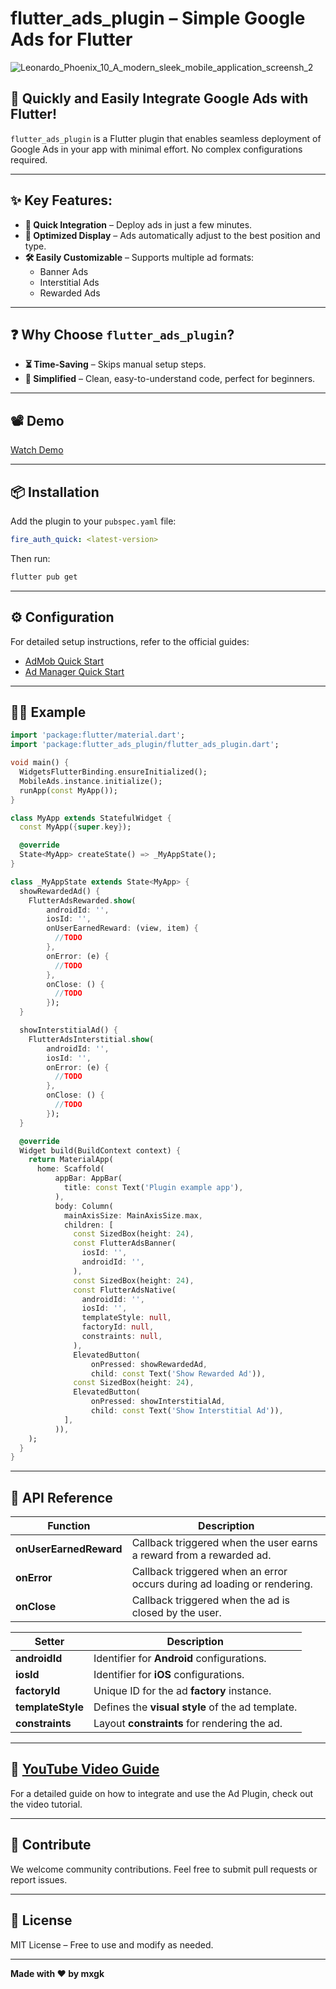 # flutter_ads_plugin – Simple Google Ads for Flutter

![Leonardo_Phoenix_10_A_modern_sleek_mobile_application_screensh_2](https://github.com/user-attachments/assets/b3d6968e-c2a0-4b60-aef8-ae706809baa7)

## 🚀 Quickly and Easily Integrate Google Ads with Flutter!

`flutter_ads_plugin` is a Flutter plugin that enables seamless deployment of Google Ads in your app
with minimal effort. No complex configurations required.

---  

## ✨ Key Features:

- **🚀 Quick Integration** – Deploy ads in just a few minutes.
- **🎯 Optimized Display** – Ads automatically adjust to the best position and type.
- **🛠️ Easily Customizable** – Supports multiple ad formats:
    - Banner Ads
    - Interstitial Ads
    - Rewarded Ads

---  

## ❓ Why Choose `flutter_ads_plugin`?

- **⏳ Time-Saving** – Skips manual setup steps.
- **🧩 Simplified** – Clean, easy-to-understand code, perfect for beginners.

---  

## 📽️ Demo

[Watch Demo](https://github.com/user-attachments/assets/11cc31ab-b149-4b0c-b0b3-71c90de8d139)

---  

## 📦 Installation

Add the plugin to your `pubspec.yaml` file:

```yaml
fire_auth_quick: <latest-version>
```  

Then run:

```bash
flutter pub get
```

---

## ⚙️ Configuration

For detailed setup instructions, refer to the official guides:

- [AdMob Quick Start](https://developers.google.com/admob/flutter/quick-start)
- [Ad Manager Quick Start](https://developers.google.com/ad-manager/mobile-ads-sdk/flutter/quick-start)

---  

## 🧑‍💻 Example

```dart
import 'package:flutter/material.dart';
import 'package:flutter_ads_plugin/flutter_ads_plugin.dart';

void main() {
  WidgetsFlutterBinding.ensureInitialized();
  MobileAds.instance.initialize();
  runApp(const MyApp());
}

class MyApp extends StatefulWidget {
  const MyApp({super.key});

  @override
  State<MyApp> createState() => _MyAppState();
}

class _MyAppState extends State<MyApp> {
  showRewardedAd() {
    FlutterAdsRewarded.show(
        androidId: '',
        iosId: '',
        onUserEarnedReward: (view, item) {
          //TODO
        },
        onError: (e) {
          //TODO
        },
        onClose: () {
          //TODO
        });
  }

  showInterstitialAd() {
    FlutterAdsInterstitial.show(
        androidId: '',
        iosId: '',
        onError: (e) {
          //TODO
        },
        onClose: () {
          //TODO
        });
  }

  @override
  Widget build(BuildContext context) {
    return MaterialApp(
      home: Scaffold(
          appBar: AppBar(
            title: const Text('Plugin example app'),
          ),
          body: Column(
            mainAxisSize: MainAxisSize.max,
            children: [
              const SizedBox(height: 24),
              const FlutterAdsBanner(
                iosId: '',
                androidId: '',
              ),
              const SizedBox(height: 24),
              const FlutterAdsNative(
                androidId: '',
                iosId: '',
                templateStyle: null,
                factoryId: null,
                constraints: null,
              ),
              ElevatedButton(
                  onPressed: showRewardedAd,
                  child: const Text('Show Rewarded Ad')),
              const SizedBox(height: 24),
              ElevatedButton(
                  onPressed: showInterstitialAd,
                  child: const Text('Show Interstitial Ad')),
            ],
          )),
    );
  }
}

```  

--- 

## 📝 API Reference

| Function               | Description                                                             |
|------------------------|-------------------------------------------------------------------------|
| **onUserEarnedReward** | Callback triggered when the user earns a reward from a rewarded ad.     |                         |
| **onError**            | Callback triggered when an error occurs during ad loading or rendering. |                         |
| **onClose**            | Callback triggered when the ad is closed by the user.                   |

| Setter            | Description                                      |
|-------------------|--------------------------------------------------|
| **androidId**     | Identifier for **Android** configurations.       |
| **iosId**         | Identifier for **iOS** configurations.           |
| **factoryId**     | Unique ID for the ad **factory** instance.       |
| **templateStyle** | Defines the **visual style** of the ad template. |
| **constraints**   | Layout **constraints** for rendering the ad.     |

---  

## 🎥 [YouTube Video Guide](https://youtu.be/TEYG8qtimOY?si=sqm2jT0xGG4Qzfdg)

For a detailed guide on how to integrate and use the Ad Plugin, check out the video tutorial.

---

## 🤝 Contribute

We welcome community contributions. Feel free to submit pull requests or report issues.

---  

## 📄 License

MIT License – Free to use and modify as needed.

---  

**Made with ❤️ by mxgk**  
